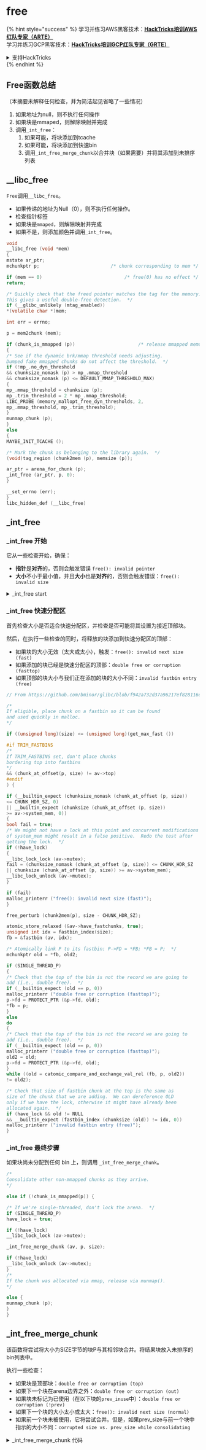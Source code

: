 # free

{% hint style="success" %}
学习并练习AWS黑客技术：<img src="/.gitbook/assets/arte.png" alt="" data-size="line">[**HackTricks培训AWS红队专家（ARTE）**](https://training.hacktricks.xyz/courses/arte)<img src="/.gitbook/assets/arte.png" alt="" data-size="line">\
学习并练习GCP黑客技术：<img src="/.gitbook/assets/grte.png" alt="" data-size="line">[**HackTricks培训GCP红队专家（GRTE）**<img src="/.gitbook/assets/grte.png" alt="" data-size="line">](https://training.hacktricks.xyz/courses/grte)

<details>

<summary>支持HackTricks</summary>

* 检查[**订阅计划**](https://github.com/sponsors/carlospolop)!
* **加入** 💬 [**Discord群组**](https://discord.gg/hRep4RUj7f) 或 [**电报群组**](https://t.me/peass) 或 **关注**我们的**Twitter** 🐦 [**@hacktricks\_live**](https://twitter.com/hacktricks\_live)**.**
* 通过向[**HackTricks**](https://github.com/carlospolop/hacktricks)和[**HackTricks Cloud**](https://github.com/carlospolop/hacktricks-cloud) github仓库提交PR来分享黑客技巧。

</details>
{% endhint %}

## Free函数总结 <a href="#libc_free" id="libc_free"></a>

（本摘要未解释任何检查，并为简洁起见省略了一些情况）

1. 如果地址为null，则不执行任何操作
2. 如果块是mmaped，则解除映射并完成
3. 调用`_int_free`：
   1. 如果可能，将块添加到tcache
   2. 如果可能，将块添加到快速bin
   3. 调用`_int_free_merge_chunk`以合并块（如果需要）并将其添加到未排序列表

## \_\_libc\_free <a href="#libc_free" id="libc_free"></a>

`Free`调用`__libc_free`。

* 如果传递的地址为Null（0），则不执行任何操作。
* 检查指针标签
* 如果块是`mmaped`，则解除映射并完成
* 如果不是，则添加颜色并调用`_int_free`。
```c
void
__libc_free (void *mem)
{
mstate ar_ptr;
mchunkptr p;                          /* chunk corresponding to mem */

if (mem == 0)                              /* free(0) has no effect */
return;

/* Quickly check that the freed pointer matches the tag for the memory.
This gives a useful double-free detection.  */
if (__glibc_unlikely (mtag_enabled))
*(volatile char *)mem;

int err = errno;

p = mem2chunk (mem);

if (chunk_is_mmapped (p))                       /* release mmapped memory. */
{
/* See if the dynamic brk/mmap threshold needs adjusting.
Dumped fake mmapped chunks do not affect the threshold.  */
if (!mp_.no_dyn_threshold
&& chunksize_nomask (p) > mp_.mmap_threshold
&& chunksize_nomask (p) <= DEFAULT_MMAP_THRESHOLD_MAX)
{
mp_.mmap_threshold = chunksize (p);
mp_.trim_threshold = 2 * mp_.mmap_threshold;
LIBC_PROBE (memory_mallopt_free_dyn_thresholds, 2,
mp_.mmap_threshold, mp_.trim_threshold);
}
munmap_chunk (p);
}
else
{
MAYBE_INIT_TCACHE ();

/* Mark the chunk as belonging to the library again.  */
(void)tag_region (chunk2mem (p), memsize (p));

ar_ptr = arena_for_chunk (p);
_int_free (ar_ptr, p, 0);
}

__set_errno (err);
}
libc_hidden_def (__libc_free)
```
</details>

## \_int\_free <a href="#int_free" id="int_free"></a>

### \_int\_free 开始 <a href="#int_free" id="int_free"></a>

它从一些检查开始，确保：

* **指针**是**对齐**的，否则会触发错误 `free(): invalid pointer`
* **大小**不小于最小值，并且**大小**也是**对齐**的，否则会触发错误：`free(): invalid size`

<details>

<summary>_int_free start</summary>
```c
// From https://github.com/bminor/glibc/blob/f942a732d37a96217ef828116ebe64a644db18d7/malloc/malloc.c#L4493C1-L4513C28

#define aligned_OK(m) (((unsigned long) (m) &MALLOC_ALIGN_MASK) == 0)

static void
_int_free (mstate av, mchunkptr p, int have_lock)
{
INTERNAL_SIZE_T size;        /* its size */
mfastbinptr *fb;             /* associated fastbin */

size = chunksize (p);

/* Little security check which won't hurt performance: the
allocator never wraps around at the end of the address space.
Therefore we can exclude some size values which might appear
here by accident or by "design" from some intruder.  */
if (__builtin_expect ((uintptr_t) p > (uintptr_t) -size, 0)
|| __builtin_expect (misaligned_chunk (p), 0))
malloc_printerr ("free(): invalid pointer");
/* We know that each chunk is at least MINSIZE bytes in size or a
multiple of MALLOC_ALIGNMENT.  */
if (__glibc_unlikely (size < MINSIZE || !aligned_OK (size)))
malloc_printerr ("free(): invalid size");

check_inuse_chunk(av, p);
```
</details>

### \_int\_free tcache <a href="#int_free" id="int_free"></a>

首先，它将尝试在相关的 tcache 中分配此块。但是，先前执行了一些检查。它将循环遍历与释放的块相同索引的 tcache 的所有块，并执行以下操作：

- 如果条目数超过 `mp_.tcache_count`：`free(): too many chunks detected in tcache`
- 如果条目未对齐：`free(): unaligned chunk detected in tcache 2`
- 如果已释放的块已在 tcache 中作为块存在：`free(): double free detected in tcache 2`

如果一切顺利，该块将被添加到 tcache 中，并返回函数。
```c
// From https://github.com/bminor/glibc/blob/f942a732d37a96217ef828116ebe64a644db18d7/malloc/malloc.c#L4515C1-L4554C7
#if USE_TCACHE
{
size_t tc_idx = csize2tidx (size);
if (tcache != NULL && tc_idx < mp_.tcache_bins)
{
/* Check to see if it's already in the tcache.  */
tcache_entry *e = (tcache_entry *) chunk2mem (p);

/* This test succeeds on double free.  However, we don't 100%
trust it (it also matches random payload data at a 1 in
2^<size_t> chance), so verify it's not an unlikely
coincidence before aborting.  */
if (__glibc_unlikely (e->key == tcache_key))
{
tcache_entry *tmp;
size_t cnt = 0;
LIBC_PROBE (memory_tcache_double_free, 2, e, tc_idx);
for (tmp = tcache->entries[tc_idx];
tmp;
tmp = REVEAL_PTR (tmp->next), ++cnt)
{
if (cnt >= mp_.tcache_count)
malloc_printerr ("free(): too many chunks detected in tcache");
if (__glibc_unlikely (!aligned_OK (tmp)))
malloc_printerr ("free(): unaligned chunk detected in tcache 2");
if (tmp == e)
malloc_printerr ("free(): double free detected in tcache 2");
/* If we get here, it was a coincidence.  We've wasted a
few cycles, but don't abort.  */
}
}

if (tcache->counts[tc_idx] < mp_.tcache_count)
{
tcache_put (p, tc_idx);
return;
}
}
}
#endif
```
</details>

### \_int\_free 快速分配区 <a href="#int_free" id="int_free"></a>

首先检查大小是否适合快速分配区，并检查是否可能将其设置为接近顶部块。

然后，在执行一些检查的同时，将释放的块添加到快速分配区的顶部：

- 如果块的大小无效（太大或太小），触发：`free(): invalid next size (fast)`
- 如果添加的块已经是快速分配区的顶部：`double free or corruption (fasttop)`
- 如果顶部的块大小与我们正在添加的块的大小不同：`invalid fastbin entry (free)`
```c
// From https://github.com/bminor/glibc/blob/f942a732d37a96217ef828116ebe64a644db18d7/malloc/malloc.c#L4556C2-L4631C4

/*
If eligible, place chunk on a fastbin so it can be found
and used quickly in malloc.
*/

if ((unsigned long)(size) <= (unsigned long)(get_max_fast ())

#if TRIM_FASTBINS
/*
If TRIM_FASTBINS set, don't place chunks
bordering top into fastbins
*/
&& (chunk_at_offset(p, size) != av->top)
#endif
) {

if (__builtin_expect (chunksize_nomask (chunk_at_offset (p, size))
<= CHUNK_HDR_SZ, 0)
|| __builtin_expect (chunksize (chunk_at_offset (p, size))
>= av->system_mem, 0))
{
bool fail = true;
/* We might not have a lock at this point and concurrent modifications
of system_mem might result in a false positive.  Redo the test after
getting the lock.  */
if (!have_lock)
{
__libc_lock_lock (av->mutex);
fail = (chunksize_nomask (chunk_at_offset (p, size)) <= CHUNK_HDR_SZ
|| chunksize (chunk_at_offset (p, size)) >= av->system_mem);
__libc_lock_unlock (av->mutex);
}

if (fail)
malloc_printerr ("free(): invalid next size (fast)");
}

free_perturb (chunk2mem(p), size - CHUNK_HDR_SZ);

atomic_store_relaxed (&av->have_fastchunks, true);
unsigned int idx = fastbin_index(size);
fb = &fastbin (av, idx);

/* Atomically link P to its fastbin: P->FD = *FB; *FB = P;  */
mchunkptr old = *fb, old2;

if (SINGLE_THREAD_P)
{
/* Check that the top of the bin is not the record we are going to
add (i.e., double free).  */
if (__builtin_expect (old == p, 0))
malloc_printerr ("double free or corruption (fasttop)");
p->fd = PROTECT_PTR (&p->fd, old);
*fb = p;
}
else
do
{
/* Check that the top of the bin is not the record we are going to
add (i.e., double free).  */
if (__builtin_expect (old == p, 0))
malloc_printerr ("double free or corruption (fasttop)");
old2 = old;
p->fd = PROTECT_PTR (&p->fd, old);
}
while ((old = catomic_compare_and_exchange_val_rel (fb, p, old2))
!= old2);

/* Check that size of fastbin chunk at the top is the same as
size of the chunk that we are adding.  We can dereference OLD
only if we have the lock, otherwise it might have already been
allocated again.  */
if (have_lock && old != NULL
&& __builtin_expect (fastbin_index (chunksize (old)) != idx, 0))
malloc_printerr ("invalid fastbin entry (free)");
}
```
### \_int\_free 最终步骤 <a href="#int_free" id="int_free"></a>

如果块尚未分配到任何 bin 上，则调用 `_int_free_merge_chunk`。
```c
/*
Consolidate other non-mmapped chunks as they arrive.
*/

else if (!chunk_is_mmapped(p)) {

/* If we're single-threaded, don't lock the arena.  */
if (SINGLE_THREAD_P)
have_lock = true;

if (!have_lock)
__libc_lock_lock (av->mutex);

_int_free_merge_chunk (av, p, size);

if (!have_lock)
__libc_lock_unlock (av->mutex);
}
/*
If the chunk was allocated via mmap, release via munmap().
*/

else {
munmap_chunk (p);
}
}
```
</details>

## \_int\_free\_merge\_chunk

该函数将尝试将大小为SIZE字节的块P与其相邻块合并。将结果块放入未排序的bin列表中。

执行一些检查：

- 如果块是顶部块：`double free or corruption (top)`
- 如果下一个块在arena边界之外：`double free or corruption (out)`
- 如果块未标记为已使用（在以下块的`prev_inuse`中）：`double free or corruption (!prev)`
- 如果下一个块的大小太小或太大：`free(): invalid next size (normal)`
- 如果前一个块未被使用，它将尝试合并。但是，如果prev\_size与前一个块中指示的大小不同：`corrupted size vs. prev_size while consolidating`

<details>

<summary>_int_free_merge_chunk 代码</summary>
```c
// From https://github.com/bminor/glibc/blob/f942a732d37a96217ef828116ebe64a644db18d7/malloc/malloc.c#L4660C1-L4702C2

/* Try to merge chunk P of SIZE bytes with its neighbors.  Put the
resulting chunk on the appropriate bin list.  P must not be on a
bin list yet, and it can be in use.  */
static void
_int_free_merge_chunk (mstate av, mchunkptr p, INTERNAL_SIZE_T size)
{
mchunkptr nextchunk = chunk_at_offset(p, size);

/* Lightweight tests: check whether the block is already the
top block.  */
if (__glibc_unlikely (p == av->top))
malloc_printerr ("double free or corruption (top)");
/* Or whether the next chunk is beyond the boundaries of the arena.  */
if (__builtin_expect (contiguous (av)
&& (char *) nextchunk
>= ((char *) av->top + chunksize(av->top)), 0))
malloc_printerr ("double free or corruption (out)");
/* Or whether the block is actually not marked used.  */
if (__glibc_unlikely (!prev_inuse(nextchunk)))
malloc_printerr ("double free or corruption (!prev)");

INTERNAL_SIZE_T nextsize = chunksize(nextchunk);
if (__builtin_expect (chunksize_nomask (nextchunk) <= CHUNK_HDR_SZ, 0)
|| __builtin_expect (nextsize >= av->system_mem, 0))
malloc_printerr ("free(): invalid next size (normal)");

free_perturb (chunk2mem(p), size - CHUNK_HDR_SZ);

/* Consolidate backward.  */
if (!prev_inuse(p))
{
INTERNAL_SIZE_T prevsize = prev_size (p);
size += prevsize;
p = chunk_at_offset(p, -((long) prevsize));
if (__glibc_unlikely (chunksize(p) != prevsize))
malloc_printerr ("corrupted size vs. prev_size while consolidating");
unlink_chunk (av, p);
}

/* Write the chunk header, maybe after merging with the following chunk.  */
size = _int_free_create_chunk (av, p, size, nextchunk, nextsize);
_int_free_maybe_consolidate (av, size);
}
```
</details>

{% hint style="success" %}
学习并练习AWS Hacking：<img src="/.gitbook/assets/arte.png" alt="" data-size="line">[**HackTricks 培训 AWS 红队专家 (ARTE)**](https://training.hacktricks.xyz/courses/arte)<img src="/.gitbook/assets/arte.png" alt="" data-size="line">\
学习并练习GCP Hacking: <img src="/.gitbook/assets/grte.png" alt="" data-size="line">[**HackTricks 培训 GCP 红队专家 (GRTE)**<img src="/.gitbook/assets/grte.png" alt="" data-size="line">](https://training.hacktricks.xyz/courses/grte)

<details>

<summary>支持 HackTricks</summary>

* 检查[**订阅计划**](https://github.com/sponsors/carlospolop)!
* **加入** 💬 [**Discord 群组**](https://discord.gg/hRep4RUj7f) 或 [**电报群组**](https://t.me/peass) 或 **关注**我们的**Twitter** 🐦 [**@hacktricks\_live**](https://twitter.com/hacktricks\_live)**.**
* 通过向[**HackTricks**](https://github.com/carlospolop/hacktricks)和[**HackTricks Cloud**](https://github.com/carlospolop/hacktricks-cloud) github 仓库提交 PR 来分享黑客技巧。

</details>
{% endhint %}
